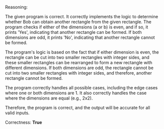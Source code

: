 Reasoning:

The given program is correct. It correctly implements the logic to determine whether Bob can obtain another rectangle from the given rectangle. The program checks if either of the dimensions (a or b) is even, and if so, it prints 'Yes', indicating that another rectangle can be formed. If both dimensions are odd, it prints 'No', indicating that another rectangle cannot be formed.

The program's logic is based on the fact that if either dimension is even, the rectangle can be cut into two smaller rectangles with integer sides, and these smaller rectangles can be rearranged to form a new rectangle with different dimensions. If both dimensions are odd, the rectangle cannot be cut into two smaller rectangles with integer sides, and therefore, another rectangle cannot be formed.

The program correctly handles all possible cases, including the edge cases where one or both dimensions are 1. It also correctly handles the case where the dimensions are equal (e.g., 2x2).

Therefore, the program is correct, and the output will be accurate for all valid inputs.

Correctness: **True**